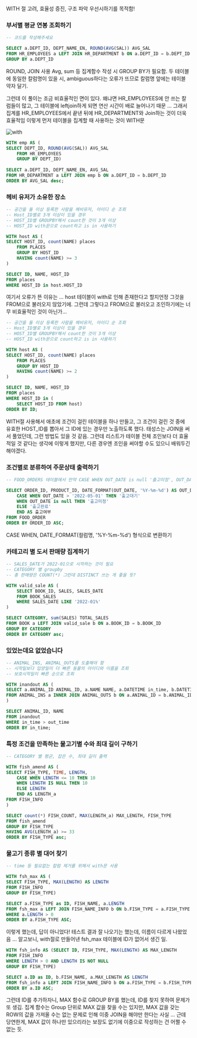WITH 절 고려, 효율성 증진, 구조 파악 우선시하기를 목적함!

### 부서별 평균 연봉 조회하기

```sql
-- 코드를 작성해주세요

SELECT a.DEPT_ID, DEPT_NAME_EN, ROUND(AVG(SAL)) AVG_SAL
FROM HR_EMPLOYEES a LEFT JOIN HR_DEPARTMENT b ON a.DEPT_ID = b.DEPT_ID
GROUP BY a.DEPT_ID
```

ROUND, JOIN 사용
Avg, sum 등 집계함수 작성 시 GROUP BY가 필요함.
두 테이블에 동일한 칼럼명이 있을 시, ambiguous하다는 오류가 뜨므로 칼럼명 앞에는 테이블 약자 달기.

그런데 이 풀이는 조금 비효율적인 면이 있다.
왜냐면 HR_EMPLOYEES에 안 쓰는 칼럼들이 많고, 그 테이블에 leftjoin하게 되면 연산 시간이 배로 늘어나기 때문 ...
그래서 집계를 HR_EMPLOYEES에서 끝낸 뒤에  HR_DEPARTMENT와 Join하는 것이 더욱 효율적임
이렇게 먼저 테이블을 집계할 때 사용하는 것이 WITH문

![with](yousrchive/Today-I-Learned/SQL/양치기소녀들/img/with.png)

```sql
WITH emp AS (
SELECT DEPT_ID, ROUND(AVG(SAL)) AVG_SAL
    FROM HR_EMPLOYEES
    GROUP BY DEPT_ID)
    
SELECT a.DEPT_ID, DEPT_NAME_EN, AVG_SAL
FROM HR_DEPARTMENT a LEFT JOIN emp b ON a.DEPT_ID = b.DEPT_ID
ORDER BY AVG_SAL desc;
```

### 헤비 유저가 소유한 장소


```sql
-- 공간을 둘 이상 등록한 사람을 헤비유저, 아이디 순 조회
-- Host_ID별로 3개 이상이 있을 경우
-- HOST_ID별 GROUPBY해서 count한 것이 3개 이상
-- HOST_ID with문으로 count하고 is in 사용하기

WITH host AS (
SELECT HOST_ID, count(NAME) places
    FROM PLACES
    GROUP BY HOST_ID
    HAVING count(NAME) >= 3
)

SELECT ID, NAME, HOST_ID
FROM places
WHERE HOST_ID in host.HOST_ID
```

여기서 오류가 뜬 이유는 ... host 테이블이 with로 인해 존재한다고 할지언정 그것을 FROM으로 불러오지 않았기에.
그런데 그렇다고 FROM으로 불러오고 조인하기에는 너무 비효율적인 것이 아닌가...

```sql
-- 공간을 둘 이상 등록한 사람을 헤비유저, 아이디 순 조회
-- Host_ID별로 3개 이상이 있을 경우
-- HOST_ID별 GROUPBY해서 count한 것이 3개 이상
-- HOST_ID with문으로 count하고 is in 사용하기

WITH host AS (
SELECT HOST_ID, count(NAME) places
    FROM PLACES
    GROUP BY HOST_ID
    HAVING count(NAME) >= 2
)

SELECT ID, NAME, HOST_ID
FROM places
WHERE HOST_ID in (
    SELECT HOST_ID FROM host)
ORDER BY ID;
```

WITH절 사용해서 애초에 조건이 걸린 테이블을 하나 만들고, 그 조건이 걸린 것 중에 유효한 HOST_ID를 뽑아서 그 ID에 있는 경우만 노출하도록 했다.
태성스는 JOIN을 써서 풀었던데, 그런 방법도 있을 것 같음. 그런데 리스트가 테이블 전체 조인보다 더 효율적일 것 같다는 생각에 이렇게 했지만, 다른 경우엔 조인을 써야할 수도 있으니 배워두긴 해야겠다.

### 조건별로 분류하여 주문상태 출력하기

```sql
-- FOOD_ORDERS 테이블에서 만약 CASE WHEN OUT_DATE is null '출고미정', OUT_DATE가 5월 1일보다 이후이면 '출고대기', 아니면 출고완료

SELECT ORDER_ID, PRODUCT_ID, DATE_FORMAT(OUT_DATE, '%Y-%m-%d') AS OUT_DATE, 
    CASE WHEN OUT_DATE > '2022-05-01' THEN '출고대기'
    WHEN OUT_DATE is null THEN '출고미정'
    ELSE '출고완료'
    END AS 출고여부
FROM FOOD_ORDER
ORDER BY ORDER_ID ASC;
```

CASE WHEN, DATE_FORMAT(컬럼명, '%Y-%m-%d') 형식으로 변환하기

### 카테고리 별 도서 판매량 집계하기

```sql
-- SALES_DATE가 2022-01으로 시작하는 것이 필요
-- CATEGORY 별 groupby 
-- 총 판매량은 COUNT(*) 그런데 DISTINCT 쓰는 게 좋을 듯?

WITH valid_sale AS (
    SELECT BOOK_ID, SALES, SALES_DATE
    FROM BOOK_SALES
    WHERE SALES_DATE LIKE '2022-01%'
)

SELECT CATEGORY, sum(SALES) TOTAL_SALES
FROM BOOK a LEFT JOIN valid_sale b ON a.BOOK_ID = b.BOOK_ID
GROUP BY CATEGORY
ORDER BY CATEGORY asc;
```

### 있었는데요 없었습니다

```sql
-- ANIMAL_INS, ANIMAL_OUTS를 도출해야 함
-- 시작일보다 입양일이 더 빠른 동물의 아이디와 이름을 조회
-- 보호시작일이 빠른 순으로 조회

WITH inandout AS (
SELECT a.ANIMAL_ID ANIMAL_ID, a.NAME NAME, a.DATETIME in_time, b.DATETIME out_time
FROM ANIMAL_INS a INNER JOIN ANIMAL_OUTS b ON a.ANIMAL_ID = b.ANIMAL_ID
)

SELECT ANIMAL_ID, NAME
FROM inandout
WHERE in_time > out_time
ORDER BY in_time;
```

### 특정 조건을 만족하는 물고기별 수와 최대 길이 구하기

```sql
-- CATEGORY 별 평균, 잡은 수, 최대 길이 출력

WITH fish_amend AS (
SELECT FISH_TYPE, TIME, LENGTH,
    CASE WHEN LENGTH <= 10 THEN 10
    WHEN LENGTH IS NULL THEN 10
    ELSE LENGTH
    END AS LENGTH_a
FROM FISH_INFO
)

SELECT count(*) FISH_COUNT, MAX(LENGTH_a) MAX_LENGTH, FISH_TYPE
FROM fish_amend
GROUP BY FISH_TYPE
HAVING AVG(LENGTH_a) >= 33
ORDER BY FISH_TYPE asc;
```

### 물고기 종류 별 대어 찾기

```sql
-- time 등 필요없는 칼럼 제거를 위해서 with문 사용

WITH fsh_max AS (
SELECT FISH_TYPE, MAX(LENGTH) AS LENGTH
FROM FISH_INFO
GROUP BY FISH_TYPE)

SELECT a.FISH_TYPE as ID, FISH_NAME, a.LENGTH
FROM fsh_max a LEFT JOIN FISH_NAME_INFO b ON b.FISH_TYPE = a.FISH_TYPE
WHERE a.LENGTH > 0
ORDER BY a.FISH_TYPE ASC;
```

이렇게 했는데, 답이 아니었다!
테스트 결과 잘 나오기는 했는데, 이름이 다르게 나왔었음 ...
알고보니, with절로 만들어낸 fsh_max 테이블에 ID가 없어서 생긴 일.

```sql
WITH fsh_info AS (SELECT ID, FISH_TYPE, MAX(LENGTH) AS MAX_LENGTH
FROM FISH_INFO
WHERE LENGTH > 0 AND LENGTH IS NOT NULL
GROUP BY FISH_TYPE)

SELECT a.ID as ID, b.FISH_NAME, a.MAX_LENGTH AS LENGTH
FROM fsh_info a LEFT JOIN FISH_NAME_INFO b ON a.FISH_TYPE = b.FISH_TYPE
ORDER BY a.ID ASC;
```

그런데 ID를 추가하자니, MAX 함수로 GROUP BY를 했는데, ID를 찾지 못하여 문제가 또 생김.
집계 함수는 Group 단위로 MAX 값을 찾을 수는 있지만, MAX 값을 갖는 ROW의 값을 가져올 수는 없는 문제로 인해 이중 JOIN을 해야만 한다는 사실 ...
근데 당연한게, MAX 값이 하나만 있으리라는 보장도 없기에 이중으로 작성하는 건 어쩔 수 없는 듯.

